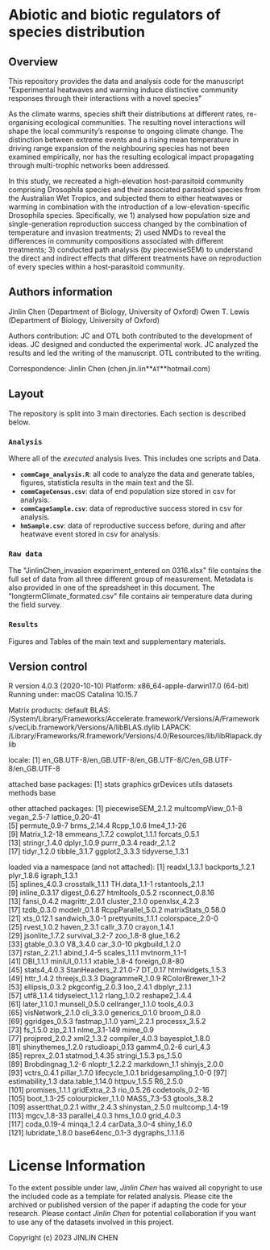 # Abiotic and biotic regulators of species distribution

## Overview
This repository provides the data and analysis code for the manuscript "Experimental heatwaves and warming induce distinctive community responses through their interactions with a novel species"

As the climate warms, species shift their distributions at different rates, re-organising ecological communities. The resulting novel interactions will shape the local community’s response to ongoing climate change. The distinction between extreme events and a rising mean temperature in driving range expansion of the neighbouring species has not been examined empirically, nor has the resulting ecological impact propagating through multi-trophic networks been addressed. 

In this study, we recreated a high-elevation host-parasitoid community comprising Drosophila species and their associated parasitoid species from the Australian Wet Tropics, and subjected them to either heatwaves or warming in combination with the introduction of a low-elevation-specific Drosophila species. Specifically, we 1) analysed how population size and single-generation reproduction success changed by the combination of temperature and invasion treatments; 2) used NMDs to reveal the differences in community compositions associated with different treatments; 3) conducted path analysis (by piecewiseSEM) to understand the direct and indirect effects that different treatments have on reproduction of every species within a host-parasitoid community. 


## Authors information
Jinlin Chen (Department of Biology, University of Oxford)
Owen T. Lewis (Department of Biology, University of Oxford)

Authors contribution: JC and OTL both contributed to the development of ideas. JC designed and conducted the experimental work. JC analyzed the results and led the writing of the manuscript. OTL contributed to the writing.

Correspondence: Jinlin Chen (chen.jin.lin**`AT`**hotmail.com)


## Layout
The repository is split into 3 main directories. Each section is described below. 

### **`Analysis`** 
Where all of the *executed* analysis lives. This includes one scripts and Data. 
 * **`commCage_analysis.R`**: all code to analyze the data and generate tables, figures, statisticla results in the main text and the SI. 
 * **`commCageCensus.csv`**: data of end population size stored in csv for analysis.
 * **`commCageSample.csv`**: data of reproductive success stored in csv for analysis.
 * **`hmSample.csv`**: data of reproductive success before, during and after heatwave event stored in csv for analysis.

### **`Raw data`** 
The "JinlinChen_invasion experiment_entered on 0316.xlsx" file contains the full set of data from all three different group of measurement. Metadata is also provided in one of the spreadsheet in this document.
The "longtermClimate_formated.csv" file contains air temperature data during the field survey.

### **`Results`** 
Figures and Tables of the main text and supplementary materials. 

## Version control
R version 4.0.3 (2020-10-10)
Platform: x86_64-apple-darwin17.0 (64-bit)
Running under: macOS Catalina 10.15.7

Matrix products: default
BLAS:   /System/Library/Frameworks/Accelerate.framework/Versions/A/Frameworks/vecLib.framework/Versions/A/libBLAS.dylib
LAPACK: /Library/Frameworks/R.framework/Versions/4.0/Resources/lib/libRlapack.dylib

locale:
[1] en_GB.UTF-8/en_GB.UTF-8/en_GB.UTF-8/C/en_GB.UTF-8/en_GB.UTF-8

attached base packages:
[1] stats     graphics  grDevices utils     datasets  methods   base     

other attached packages:
 [1] piecewiseSEM_2.1.2 multcompView_0.1-8 vegan_2.5-7        lattice_0.20-41   
 [5] permute_0.9-7      brms_2.14.4        Rcpp_1.0.6         lme4_1.1-26       
 [9] Matrix_1.2-18      emmeans_1.7.2      cowplot_1.1.1      forcats_0.5.1     
[13] stringr_1.4.0      dplyr_1.0.9        purrr_0.3.4        readr_2.1.2       
[17] tidyr_1.2.0        tibble_3.1.7       ggplot2_3.3.3      tidyverse_1.3.1   

loaded via a namespace (and not attached):
  [1] readxl_1.3.1         backports_1.2.1      plyr_1.8.6           igraph_1.3.1        
  [5] splines_4.0.3        crosstalk_1.1.1      TH.data_1.1-1        rstantools_2.1.1    
  [9] inline_0.3.17        digest_0.6.27        htmltools_0.5.2      rsconnect_0.8.16    
 [13] fansi_0.4.2          magrittr_2.0.1       cluster_2.1.0        openxlsx_4.2.3      
 [17] tzdb_0.3.0           modelr_0.1.8         RcppParallel_5.0.2   matrixStats_0.58.0  
 [21] xts_0.12.1           sandwich_3.0-1       prettyunits_1.1.1    colorspace_2.0-0    
 [25] rvest_1.0.2          haven_2.3.1          callr_3.7.0          crayon_1.4.1        
 [29] jsonlite_1.7.2       survival_3.2-7       zoo_1.8-8            glue_1.6.2          
 [33] gtable_0.3.0         V8_3.4.0             car_3.0-10           pkgbuild_1.2.0      
 [37] rstan_2.21.1         abind_1.4-5          scales_1.1.1         mvtnorm_1.1-1       
 [41] DBI_1.1.1            miniUI_0.1.1.1       xtable_1.8-4         foreign_0.8-80      
 [45] stats4_4.0.3         StanHeaders_2.21.0-7 DT_0.17              htmlwidgets_1.5.3   
 [49] httr_1.4.2           threejs_0.3.3        DiagrammeR_1.0.9     RColorBrewer_1.1-2  
 [53] ellipsis_0.3.2       pkgconfig_2.0.3      loo_2.4.1            dbplyr_2.1.1        
 [57] utf8_1.1.4           tidyselect_1.1.2     rlang_1.0.2          reshape2_1.4.4      
 [61] later_1.1.0.1        munsell_0.5.0        cellranger_1.1.0     tools_4.0.3         
 [65] visNetwork_2.1.0     cli_3.3.0            generics_0.1.0       broom_0.8.0         
 [69] ggridges_0.5.3       fastmap_1.1.0        yaml_2.2.1           processx_3.5.2      
 [73] fs_1.5.0             zip_2.1.1            nlme_3.1-149         mime_0.9            
 [77] projpred_2.0.2       xml2_1.3.2           compiler_4.0.3       bayesplot_1.8.0     
 [81] shinythemes_1.2.0    rstudioapi_0.13      gamm4_0.2-6          curl_4.3            
 [85] reprex_2.0.1         statmod_1.4.35       stringi_1.5.3        ps_1.5.0            
 [89] Brobdingnag_1.2-6    nloptr_1.2.2.2       markdown_1.1         shinyjs_2.0.0       
 [93] vctrs_0.4.1          pillar_1.7.0         lifecycle_1.0.1      bridgesampling_1.0-0
 [97] estimability_1.3     data.table_1.14.0    httpuv_1.5.5         R6_2.5.0            
[101] promises_1.1.1       gridExtra_2.3        rio_0.5.26           codetools_0.2-16    
[105] boot_1.3-25          colourpicker_1.1.0   MASS_7.3-53          gtools_3.8.2        
[109] assertthat_0.2.1     withr_2.4.3          shinystan_2.5.0      multcomp_1.4-19     
[113] mgcv_1.8-33          parallel_4.0.3       hms_1.0.0            grid_4.0.3          
[117] coda_0.19-4          minqa_1.2.4          carData_3.0-4        shiny_1.6.0         
[121] lubridate_1.8.0      base64enc_0.1-3      dygraphs_1.1.1.6 


# License Information
To the extent possible under law, *Jinlin Chen* has waived all copyright to use the included code as a template for related analysis. Please cite the archived or published version of the paper if adapting the code for your research. Please contact *Jinlin Chen* for potential collaboration if you want to use any of the datasets involved in this project. 

Copyright (c) 2023 JINLIN CHEN
